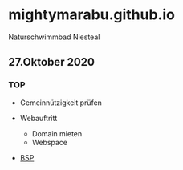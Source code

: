 # mightymarabu.github.io
Naturschwimmbad Niesteal

## 27.Oktober 2020
### TOP
* Gemeinnützigkeit prüfen
* Webauftritt
  * Domain mieten
  * Webspace

* [BSP](index.html)

